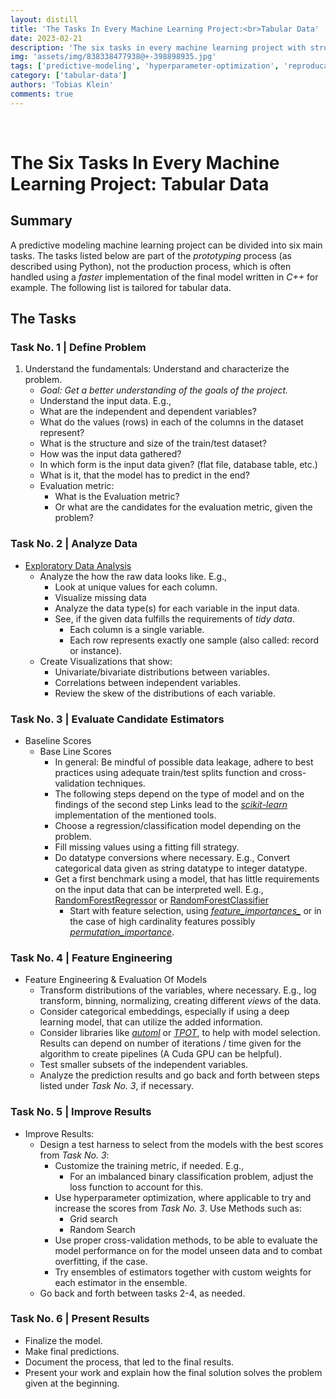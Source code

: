 ```yaml
---
layout: distill
title: 'The Tasks In Every Machine Learning Project:<br>Tabular Data'
date: 2023-02-21
description: 'The six tasks in every machine learning project with structured data.'
img: 'assets/img/838338477938@+-398898935.jpg'
tags: ['predictive-modeling', 'hyperparameter-optimization', 'reproducable-code', 'tabular-data', 'feature-engineering']
category: ['tabular-data']
authors: 'Tobias Klein'
comments: true
---
```

<br>

# The Six Tasks In Every Machine Learning Project: Tabular Data

## Summary
A predictive modeling machine learning project can be divided into six main
tasks. The tasks listed below are part of the *prototyping* process (as
described using Python), not the production process, which is often handled
using a *faster* implementation of the final model written in *C++* for example.
The following list is tailored for tabular data.
<!-- You can find the tasks for image and more generally unstructured data in the -->
<!-- article **The Six Tasks In Every ML Project: Unstructured Data** -->
<!-- _projects/steps-unstructured.md. There is no difference between structured -->
<!-- and unstructured data in the tasks described here, only the subtasks within each -->
<!-- task vary. -->

## The Tasks

### Task No. 1 | Define Problem
1. Understand the fundamentals: Understand and characterize the problem.
    - *Goal: Get a better understanding of the goals of the project.*
    - Understand the input data. E.g., 
    - What are the independent and dependent variables?
    - What do the values (rows) in each of the columns in the dataset
        represent?
    - What is the structure and size of the train/test dataset?
    - How was the input data gathered?
    - In which form is the input data given? (flat file, database table, etc.)
    - What is it, that the model has to predict in the end?
    - Evaluation metric:
        - What is the Evaluation metric?
        - Or what are the candidates for the evaluation metric, given the problem?

### Task No. 2 | Analyze Data

- [Exploratory Data Analysis](https://en.wikipedia.org/wiki/Exploratory_data_analysis)
    - Analyze the how the raw data looks like. E.g.,
        - Look at unique values for each column. 
        - Visualize missing data
        - Analyze the data type(s) for each variable in the input data.
        - See, if the given data fulfills the requirements of *tidy data*.
            - Each column is a single variable.
            - Each row represents exactly one sample (also called: record or instance).
    - Create Visualizations that show:
        - Univariate/bivariate distributions between variables.
        - Correlations between independent variables.
        - Review the skew of the distributions of each variable.

### Task No. 3 | Evaluate Candidate Estimators

- Baseline Scores
    - Base Line Scores
        - In general: Be mindful of possible data leakage, adhere to best practices
            using adequate train/test splits function and cross-validation
            techniques.
        - The following steps depend on the type of model and on the findings of the
            second step Links lead to the [*scikit-learn*](https://scikit-learn.org/stable/modules/classes.html) implementation of the mentioned tools.
        - Choose a regression/classification model depending on the problem.
        - Fill missing values using a fitting fill strategy.
        - Do datatype conversions where necessary. E.g., Convert categorical
            data given as string datatype to integer datatype.
        - Get a first benchmark using a model, that has little requirements on the
            input data that can be interpreted well. E.g., [RandomForestRegressor](https://scikit-learn.org/stable/modules/generated/sklearn.ensemble.RandomForestRegressor.html#sklearn.ensemble.RandomForestRegressor) or [RandomForestClassifier](https://scikit-learn.org/stable/modules/generated/sklearn.ensemble.RandomForestClassifier.html#sklearn.ensemble.RandomForestClassifier)
            - Start with feature selection, using [*feature\_importances\_*](https://scikit-learn.org/stable/modules/generated/sklearn.ensemble.RandomForestRegressor.html#sklearn.ensemble.RandomForestRegressor.feature_importances_) or in the
                case of high cardinality features possibly [*permutation\_importance*](https://scikit-learn.org/stable/modules/generated/sklearn.inspection.permutation_importance.html#sklearn.inspection.permutation_importance).

### Task No. 4 | Feature Engineering

- Feature Engineering & Evaluation Of Models
    - Transform distributions of the variables, where necessary. E.g., log
        transform, binning, normalizing, creating different *views* of the data.
    - Consider categorical embeddings, especially if using a deep learning
        model, that can utilize the added information.
    - Consider libraries like [*automl*](https://github.com/automl) or [*TPOT*](http://epistasislab.github.io/tpot/),
        to help with model selection. Results can depend on number
        of iterations / time given for the algorithm to create pipelines
        (A Cuda GPU can be helpful).
    - Test smaller subsets of the independent variables.
    - Analyze the prediction results and go back and forth between steps
        listed under *Task No. 3*, if necessary.

### Task No. 5 | Improve Results

- Improve Results: 
    - Design a test harness to select from the models with the best scores from *Task No.
        3*:
        - Customize the training metric, if needed. E.g.,
            - For an imbalanced binary classification problem, adjust the loss
                function to account for this.
        - Use hyperparameter optimization, where applicable to try and increase
            the scores from *Task No. 3*. Use Methods such as:
            - Grid search
            - Random Search
        - Use proper cross-validation methods, to be able to evaluate the model
            performance on for the model unseen data and to combat overfitting,
            if the case.
        - Try ensembles of estimators together with custom weights for each
            estimator in the ensemble.
    - Go back and forth between tasks 2-4, as needed.

### Task No. 6 | Present Results

- Finalize the model.
- Make final predictions.
- Document the process, that led to the final results.
- Present your work and explain how the final solution solves the problem given
    at the beginning.
